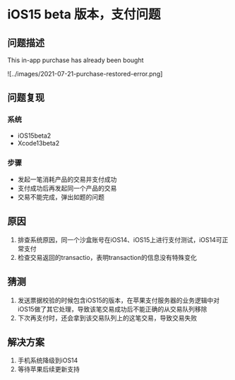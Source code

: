 # iOS15 beta 版本，支付问题

## 问题描述

This in-app purchase has already been bought

![../images/2021-07-21-purchase-restored-error.png]

## 问题复现

### 系统

- iOS15beta2
- Xcode13beta2

### 步骤

- 发起一笔消耗产品的交易并支付成功
- 支付成功后再发起同一个产品的交易
- 交易不能完成，弹出如题的问题

## 原因

1. 排查系统原因，同一个沙盒账号在iOS14、iOS15上进行支付测试，iOS14可正常支付
2. 检查交易返回的transactio，表明transaction的信息没有特殊变化


## 猜测

1. 发送票据校验的时候包含iOS15的版本，在苹果支付服务器的业务逻辑中对iOS15做了其它处理，导致该笔交易成功后不能正确的从交易队列移除
2. 下次再支付时，还会拿到该交易队列上的这笔交易，导致交易失败

## 解决方案

1. 手机系统降级到iOS14
2. 等待苹果后续更新支持